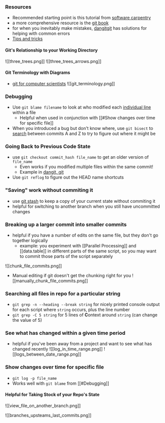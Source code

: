 ### Resources
- Recommended starting point is this tutorial from [software carpentry](https://swcarpentry.github.io/git-novice/)
-   a more comprehensive resource is the [git book](https://git-scm.com/book/en/v2)
-   for when you inevitably make mistakes, [dangitgit](https://dangitgit.com/en) has solutions for helping with common errors
- [Tips and tricks](https://github.com/git-tips/tips#show-a-git-logical-variable)


#### Git's Relationship to your Working Directory
 ![[three_trees.png]]
 ![[three_trees_arrows.png]]

#### Git Terminology with Diagrams

- [git for computer scientists](https://eagain.net/articles/git-for-computer-scientists/)
![[git_terminology.png]]

### Debugging
-   Use `git blame filename` to look at who modified each [individual line](https://git-scm.com/book/en/v2/Git-Tools-Debugging-with-Git) within a file
	- Helpful when used in conjunction with [[#Show changes over time for specific file]]
-   When you introduced a bug but don't know where, use `git bisect` to [search]([https://git-scm.com/book/en/v2/Git-Tools-Debugging-with-Git](https://git-scm.com/book/en/v2/Git-Tools-Debugging-with-Git)) between commits A and Z to try to figure out where it might be 

### Going Back to Previous Code State
-  use `git checkout commit_hash file_name` to get an older version of `file_name`
	-  Even works if you modified multiple files within the same commit!
	-   Example in [dangit, git](https://dangitgit.com/en)
-   Use `git reflog` to figure out the HEAD name shortcuts

### "Saving" work without commiting it
-  use [git stash](https://bluecast.tech/blog/git-stash/) to keep a copy of your current state without commiting it
- helpful for switching to another branch when you still have uncommitted changes


### Breaking up a larger commit into smaller commits
- helpful if you have a number of edits on the same file, but they don't go together logically
	- example: you experiment with [[Parallel Processing]] and [[data.table]] in different parts of the same script, so you may want to commit those parts of the script separately

![[chunk_file_commits.png]]
- Manual editing if git doesn't get the chunking right for you 
![[manually_chunk_file_commits.png]]

### Searching all files in repo for a particular string
- `git grep -n --heading --break string` for nicely printed console output for each script where `string` occurs, plus the line number
- `git grep -C 5 string` for 5 lines of **C**ontext around `string` (can change the value of 5)


### See what has changed within a given time period
- helpful if you've been away from a project and want to see what has changed recently
 ![[log_in_time_range.png]]
![[logs_between_date_range.png]]

### Show changes over time for specific file
- `git log -p file_name`
- Works well with `git blame` from [[#Debugging]]

#### Helpful for Taking Stock of your Repo's State
![[view_file_on_another_branch.png]]

![[branches_upsteams_last_commits.png]]


